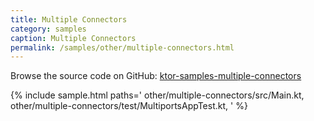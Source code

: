 ```yaml
---
title: Multiple Connectors
category: samples
caption: Multiple Connectors
permalink: /samples/other/multiple-connectors.html
---
```


Browse the source code on GitHub: [ktor-samples-multiple-connectors](https://github.com/ktorio/ktor-samples/tree/master/other/multiple-connectors)

{% include sample.html paths='
    other/multiple-connectors/src/Main.kt,
    other/multiple-connectors/test/MultiportsAppTest.kt,
' %}
